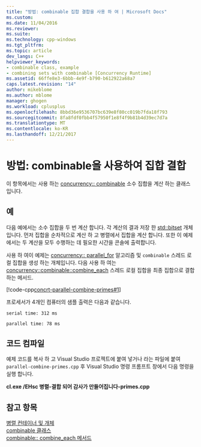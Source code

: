 ```yaml
---
title: "방법: combinable 집합 결합을 사용 하 여 | Microsoft Docs"
ms.custom: 
ms.date: 11/04/2016
ms.reviewer: 
ms.suite: 
ms.technology: cpp-windows
ms.tgt_pltfrm: 
ms.topic: article
dev_langs: C++
helpviewer_keywords:
- combinable class, example
- combining sets with combinable [Concurrency Runtime]
ms.assetid: 66ffe8e3-6bbb-4e9f-b790-b612922a68a7
caps.latest.revision: "14"
author: mikeblome
ms.author: mblome
manager: ghogen
ms.workload: cplusplus
ms.openlocfilehash: 8bbd36e9536707bc639e8f80cc019b7fda18f793
ms.sourcegitcommit: 8fa8fdf0fbb4f57950f1e8f4f9b81b4d39ec7d7a
ms.translationtype: MT
ms.contentlocale: ko-KR
ms.lasthandoff: 12/21/2017
---
```

# <a name="how-to-use-combinable-to-combine-sets"></a>방법: combinable을 사용하여 집합 결합
이 항목에서는 사용 하는 [concurrency:: combinable](../../parallel/concrt/reference/combinable-class.md) 소수 집합을 계산 하는 클래스입니다.  
  
## <a name="example"></a>예  
 다음 예에서는 소수 집합을 두 번 계산 합니다. 각 계산의 결과 저장 한 [std::bitset](../../standard-library/bitset-class.md) 개체입니다. 먼저 집합을 순차적으로 계산 하 고 병렬에서 집합을 계산 합니다. 또한 이 예제에서는 두 계산을 모두 수행하는 데 필요한 시간을 콘솔에 출력합니다.  
  
 사용 하 여이 예제는 [concurrency:: parallel_for](reference/concurrency-namespace-functions.md#parallel_for) 알고리즘 및 `combinable` 스레드 로컬 집합을 생성 하는 개체입니다. 다음 사용 하 여는 [concurrency::combinable::combine_each](reference/combinable-class.md#combine_each) 스레드 로컬 집합을 최종 집합으로 결합 하는 메서드.  

  
 [!code-cpp[concrt-parallel-combine-primes#1](../../parallel/concrt/codesnippet/cpp/how-to-use-combinable-to-combine-sets_1.cpp)]  
  
 프로세서가 4개인 컴퓨터의 샘플 출력은 다음과 같습니다.  
  
```Output  
serial time: 312 ms  
 
parallel time: 78 ms  
```  
  
## <a name="compiling-the-code"></a>코드 컴파일  
 예제 코드를 복사 하 고 Visual Studio 프로젝트에 붙여 넣거나 라는 파일에 붙여 `parallel-combine-primes.cpp` 후 Visual Studio 명령 프롬프트 창에서 다음 명령을 실행 합니다.  
  
 **cl.exe /EHsc 병렬-결합 되어 감사가 만들어집니다-primes.cpp**  
  
## <a name="see-also"></a>참고 항목  
 [병렬 컨테이너 및 개체](../../parallel/concrt/parallel-containers-and-objects.md)   
 [combinable 클래스](../../parallel/concrt/reference/combinable-class.md)   
 [combinable:: combine_each 메서드](reference/combinable-class.md#combine_each)


